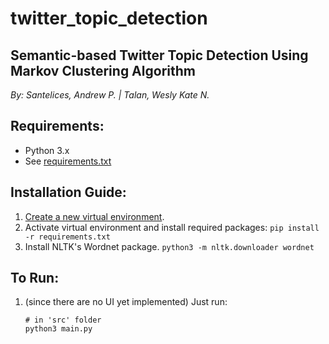 # twitter_topic_detection
## Semantic-based Twitter Topic Detection Using Markov Clustering Algorithm

_By: Santelices, Andrew P. | Talan, Wesly Kate N._

## Requirements:
* Python 3.x
* See [requirements.txt](https://github.com/santels/blob/master/requirements.txt)

## Installation Guide:
1. [Create a new virtual environment](https://docs.python.org/3/library/venv.html).
2. Activate virtual environment and install required packages:
        ```
        pip install -r requirements.txt
        ```
3. Install NLTK's Wordnet package.
        ```
        python3 -m nltk.downloader wordnet
        ```

## To Run:
1. (since there are no UI yet implemented) Just run:
    ```
    # in 'src' folder
    python3 main.py
    ```
